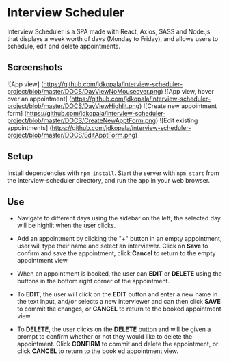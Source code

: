 # Interview Scheduler

Interview Scheduler is a SPA made with React, Axios, SASS and Node.js that displays a week worth of days (Monday to Friday), and allows users to schedule, edit and delete appointments.


## Screenshots

![App view] (https://github.com/jdkopala/interview-scheduler-project/blob/master/DOCS/DayViewNoMouseover.png)
![App view, hover over an appointment] (https://github.com/jdkopala/interview-scheduler-project/blob/master/DOCS/DayViewHighlit.png)
![Create new appointment form] (https://github.com/jdkopala/interview-scheduler-project/blob/master/DOCS/CreateNewApptForm.png)
![Edit existing appointments] (https://github.com/jdkopala/interview-scheduler-project/blob/master/DOCS/EditApptForm.png)

## Setup

Install dependencies with `npm install`.
Start the server with `npm start` from the interview-scheduler directory, and run the app in your web browser.

## Use

- Navigate to different days using the sidebar on the left, the selected day will be highlit when the user clicks.

- Add an appointment by clicking the "+" button in an empty appointment, user will type their name and select an interviewer. Click on **Save** to confirm and save the appointment, click **Cancel** to return to the empty appointment view.

- When an appointment is booked, the user can **EDIT** or **DELETE** using the buttons in the bottom right corner of the appointment.

- To **EDIT**, the user will click on the **EDIT** button and enter a new name in the text input, and/or selects a new interviewer and can then click **SAVE** to commit the changes, or **CANCEL** to return to the booked appointment view.

- To **DELETE**, the user clicks on the **DELETE** button and will be given a prompt to confirm whether or not they would like to delete the appointment. Click **CONFIRM** to commit and delete the appointment, or click **CANCEL** to return to the book ed appointment view.
